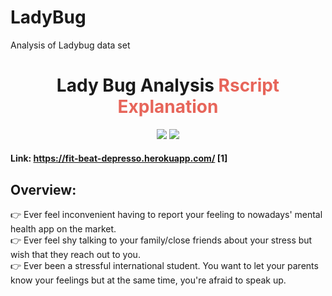 # LadyBug
Analysis of Ladybug data set


<h1 align="center"> Lady Bug Analysis
     <a style="color:#E7655A;"> Rscript Explanation</a>
</h1>

<p align="center">  
<a><img src="https://img.shields.io/github/stars/FitBeatDepresso?label=Organization%20Stars&style=social"></a>     
<a href="https://opensource.org/licenses/MIT"><img src="https://img.shields.io/badge/license-MIT-blue.svg"></a>
</p>

#### Link: https://fit-beat-depresso.herokuapp.com/ [1]

## Overview: 

👉  Ever feel inconvenient having to report your feeling to nowadays' mental health app on the market. </br>
👉  Ever feel shy talking to your family/close friends about your stress but wish that they reach out to you. </br>
👉  Ever been a stressful international student. You want to let your parents know your feelings but at the same time, you're afraid to speak up. </br>
